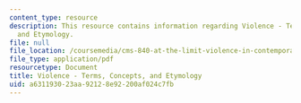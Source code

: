 ```yaml
---
content_type: resource
description: This resource contains information regarding Violence - Terms, Concepts,
  and Etymology.
file: null
file_location: /coursemedia/cms-840-at-the-limit-violence-in-contemporary-representation-fall-2013/a631193023aa92128e92200af024c7fb_MITCMS_840F13_Violence.pdf
file_type: application/pdf
resourcetype: Document
title: Violence - Terms, Concepts, and Etymology
uid: a6311930-23aa-9212-8e92-200af024c7fb
---
```

